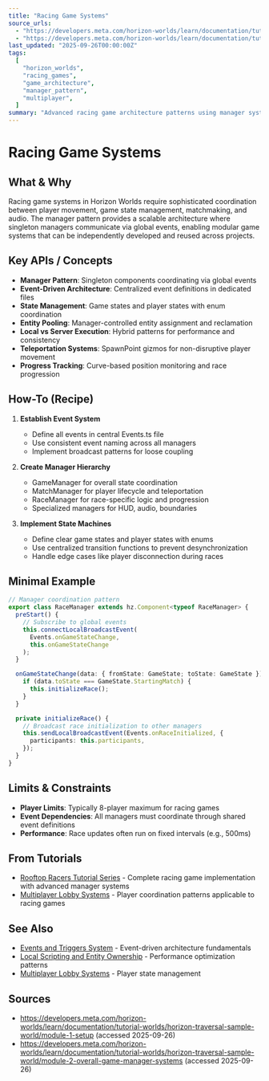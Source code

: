 ```yaml
---
title: "Racing Game Systems"
source_urls:
  - "https://developers.meta.com/horizon-worlds/learn/documentation/tutorial-worlds/horizon-traversal-sample-world/module-1-setup"
  - "https://developers.meta.com/horizon-worlds/learn/documentation/tutorial-worlds/horizon-traversal-sample-world/module-2-overall-game-manager-systems"
last_updated: "2025-09-26T00:00:00Z"
tags:
  [
    "horizon_worlds",
    "racing_games",
    "game_architecture",
    "manager_pattern",
    "multiplayer",
  ]
summary: "Advanced racing game architecture patterns using manager systems, event-driven coordination, and multiplayer state management."
---
```


# Racing Game Systems

## What & Why

Racing game systems in Horizon Worlds require sophisticated coordination between player movement, game state management, matchmaking, and audio. The manager pattern provides a scalable architecture where singleton managers communicate via global events, enabling modular game systems that can be independently developed and reused across projects.

## Key APIs / Concepts

- **Manager Pattern**: Singleton components coordinating via global events
- **Event-Driven Architecture**: Centralized event definitions in dedicated files
- **State Management**: Game states and player states with enum coordination
- **Entity Pooling**: Manager-controlled entity assignment and reclamation
- **Local vs Server Execution**: Hybrid patterns for performance and consistency
- **Teleportation Systems**: SpawnPoint gizmos for non-disruptive player movement
- **Progress Tracking**: Curve-based position monitoring and race progression

## How-To (Recipe)

1. **Establish Event System**

   - Define all events in central Events.ts file
   - Use consistent event naming across all managers
   - Implement broadcast patterns for loose coupling

2. **Create Manager Hierarchy**

   - GameManager for overall state coordination
   - MatchManager for player lifecycle and teleportation
   - RaceManager for race-specific logic and progression
   - Specialized managers for HUD, audio, boundaries

3. **Implement State Machines**
   - Define clear game states and player states with enums
   - Use centralized transition functions to prevent desynchronization
   - Handle edge cases like player disconnection during races

## Minimal Example

```typescript
// Manager coordination pattern
export class RaceManager extends hz.Component<typeof RaceManager> {
  preStart() {
    // Subscribe to global events
    this.connectLocalBroadcastEvent(
      Events.onGameStateChange,
      this.onGameStateChange
    );
  }

  onGameStateChange(data: { fromState: GameState; toState: GameState }) {
    if (data.toState === GameState.StartingMatch) {
      this.initializeRace();
    }
  }

  private initializeRace() {
    // Broadcast race initialization to other managers
    this.sendLocalBroadcastEvent(Events.onRaceInitialized, {
      participants: this.participants,
    });
  }
}
```

## Limits & Constraints

- **Player Limits**: Typically 8-player maximum for racing games
- **Event Dependencies**: All managers must coordinate through shared event definitions
- **Performance**: Race updates often run on fixed intervals (e.g., 500ms)

## From Tutorials

- [Rooftop Racers Tutorial Series](./tutorials/rooftop-racers/01-setup.md) - Complete racing game implementation with advanced manager systems
- [Multiplayer Lobby Systems](./multiplayer-lobby-systems.md) - Player coordination patterns applicable to racing games

## See Also

- [Events and Triggers System](./events-triggers-system.md) - Event-driven architecture fundamentals
- [Local Scripting and Entity Ownership](./local-scripting-ownership.md) - Performance optimization patterns
- [Multiplayer Lobby Systems](./multiplayer-lobby-systems.md) - Player state management

## Sources

- https://developers.meta.com/horizon-worlds/learn/documentation/tutorial-worlds/horizon-traversal-sample-world/module-1-setup (accessed 2025-09-26)
- https://developers.meta.com/horizon-worlds/learn/documentation/tutorial-worlds/horizon-traversal-sample-world/module-2-overall-game-manager-systems (accessed 2025-09-26)
